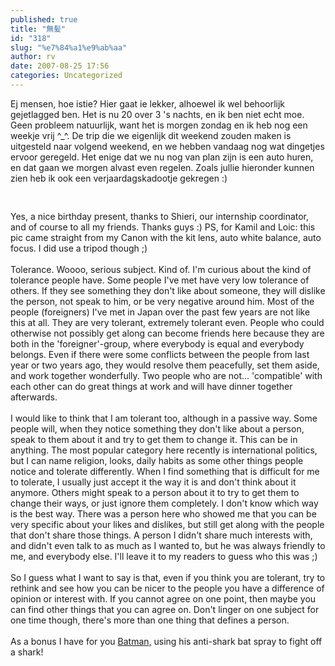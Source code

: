 ```yaml
---
published: true
title: "無髪"
id: "318"
slug: "%e7%84%a1%e9%ab%aa"
author: rv
date: 2007-08-25 17:56
categories: Uncategorized
---
```

Ej mensen, hoe istie? Hier gaat ie lekker, alhoewel ik wel behoorlijk gejetlagged ben. Het is nu 20 over 3 's nachts, en ik ben niet echt moe. Geen probleem natuurlijk, want het is morgen zondag en ik heb nog een weekje vrij ^_^. De trip die we eigenlijk dit weekend zouden maken is uitgesteld naar volgend weekend, en we hebben vandaag nog wat dingetjes ervoor geregeld. Het enige dat we nu nog van plan zijn is een auto huren, en dat gaan we morgen alvast even regelen. Zoals jullie hieronder kunnen zien heb ik ook een verjaardagskadootje gekregen :)<br /><br /><br /><a href="http://bp2.blogger.com/_RIq3e2nKDHo/RtBzM7R1bdI/AAAAAAAABdo/ZeKKEyBP2yw/s1600-h/IMG_2535.jpg"><img style="display:block;text-align:center;cursor:pointer;margin:0 auto 10px;" src="http://bp2.blogger.com/_RIq3e2nKDHo/RtBzM7R1bdI/AAAAAAAABdo/ZeKKEyBP2yw/s400/IMG_2535.jpg" alt="" border="0" /></a>Yes, a nice birthday present, thanks to Shieri, our internship coordinator, and of course to all my friends. Thanks guys :) PS, for Kamil and Loic: this pic came straight from my Canon with the kit lens, auto white balance, auto focus. I did use a tripod though ;)<br /><br />Tolerance. Woooo, serious subject. Kind of. I'm curious about the kind of tolerance people have. Some people I've met have very low tolerance of others. If they see something they don't like about someone, they will dislike the person, not speak to him, or be very negative around him. Most of the people (foreigners) I've met in Japan over the past few years are not like this at all. They are very tolerant, extremely tolerant even. People who could otherwise not possibly get along can become friends here because they are both in the 'foreigner'-group, where everybody is equal and everybody belongs. Even if there were some conflicts between the people from last year or two years ago, they would resolve them peacefully, set them aside, and work together wonderfully. Two people who are not... 'compatible' with each other can do great things at work and will have dinner together afterwards.<br /><br />I would like to think that I am tolerant too, although in a passive way. Some people will, when they notice something they don't like about a person, speak to them about it and try to get them to change it. This can be in anything. The most popular category here recently is international politics, but I can name religion, looks, daily habits as some other things people notice and tolerate differently. When I find something that is difficult for me to tolerate, I usually just accept it the way it is and don't think about it anymore. Others might speak to a person about it to try to get them to change their ways, or just ignore them completely. I don't know which way is the best way. There was a person here who showed me that you can be very specific about your likes and dislikes, but still get along with the people that don't share those things. A person I didn't share much interests with, and didn't even talk to as much as I wanted to, but he was always friendly to me, and everybody else. I'll leave it to my readers to guess who this was ;)<br /><br />So I guess what I want to say is that, even if you think you are tolerant, try to rethink and see how you can be nicer to the people you have a difference of opinion or interest with. If you cannot agree on one point, then maybe you can find other things that you can agree on. Don't linger on one subject for one time though, there's more than one thing that defines a person.<br /><br />As a bonus I have for you <a href="https://www.youtube.com/watch?v=X0UJaprpxrk">Batman,</a> using his anti-shark bat spray to fight off a shark!